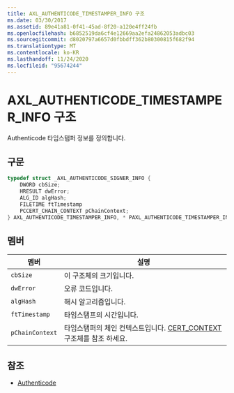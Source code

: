 ```yaml
---
title: AXL_AUTHENTICODE_TIMESTAMPER_INFO 구조
ms.date: 03/30/2017
ms.assetid: 89e41a81-0f41-45ad-8f20-a120e4ff24fb
ms.openlocfilehash: b6852519da6cf4e12669aa2efa24862053adbc03
ms.sourcegitcommit: d8020797a6657d0fbbdff362b80300815f682f94
ms.translationtype: MT
ms.contentlocale: ko-KR
ms.lasthandoff: 11/24/2020
ms.locfileid: "95674244"
---
```

# <a name="axl_authenticode_timestamper_info-structure"></a>AXL_AUTHENTICODE_TIMESTAMPER_INFO 구조

Authenticode 타임스탬퍼 정보를 정의합니다.  
  
## <a name="syntax"></a>구문  
  
```cpp  
typedef struct _AXL_AUTHENTICODE_SIGNER_INFO {  
    DWORD cbSize;  
    HRESULT dwError;  
    ALG_ID algHash;  
    FILETIME ftTimestamp  
    PCCERT_CHAIN_CONTEXT pChainContext;  
} AXL_AUTHENTICODE_TIMESTAMPER_INFO, * PAXL_AUTHENTICODE_TIMESTAMPER_INFO;  
```  
  
## <a name="members"></a>멤버  
  
|멤버|설명|  
|------------|-----------------|  
|`cbSize`|이 구조체의 크기입니다.|  
|`dwError`|오류 코드입니다.|  
|`algHash`|해시 알고리즘입니다.|  
|`ftTimestamp`|타임스탬프의 시간입니다.|  
|`pChainContext`|타임스탬퍼의 체인 컨텍스트입니다.  [CERT_CONTEXT](/windows/win32/api/wincrypt/ns-wincrypt-cert_context) 구조체를 참조 하세요.|  
  
## <a name="see-also"></a>참조

- [Authenticode](index.md)
